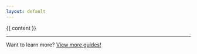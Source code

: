 ```yaml
---
layout: default
---
```


<article class="guide">
{{ content }}
<hr>
Want to learn more? <a href="/">View more guides!</a>
</article>
